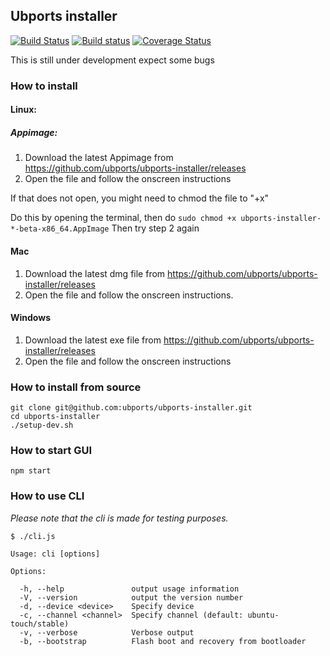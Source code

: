 ## Ubports installer

[![Build Status](https://travis-ci.org/ubports/ubports-installer.svg?branch=master)](https://travis-ci.org/ubports/ubports-installer) [![Build status](https://ci.appveyor.com/api/projects/status/cjcqxleyfeuvv28s?svg=true)](https://ci.appveyor.com/project/mariogrip/ubports-installer) [![Coverage Status](https://coveralls.io/repos/github/ubports/ubports-installer/badge.svg?branch=master)](https://coveralls.io/github/ubports/ubports-installer?branch=master)

This is still under development expect some bugs

### How to install

#### Linux:


##### Appimage:
1. Download the latest Appimage from https://github.com/ubports/ubports-installer/releases
2. Open the file and follow the onscreen instructions

If that does not open, you might need to chmod the file to "+x"

Do this by opening the terminal, then do
`sudo chmod +x ubports-installer-*-beta-x86_64.AppImage`
Then try step 2 again

#### Mac

1. Download the latest dmg file from https://github.com/ubports/ubports-installer/releases
2. Open the file and follow the onscreen instructions.


#### Windows

1. Download the latest exe file from https://github.com/ubports/ubports-installer/releases
2. Open the file and follow the onscreen instructions


### How to install from source

```
git clone git@github.com:ubports/ubports-installer.git
cd ubports-installer
./setup-dev.sh
```

### How to start GUI

```
npm start
```

### How to use CLI

*Please note that the cli is made for testing purposes.*

```
$ ./cli.js

Usage: cli [options]

Options:

  -h, --help               output usage information
  -V, --version            output the version number
  -d, --device <device>    Specify device
  -c, --channel <channel>  Specify channel (default: ubuntu-touch/stable)
  -v, --verbose            Verbose output
  -b, --bootstrap          Flash boot and recovery from bootloader
```
